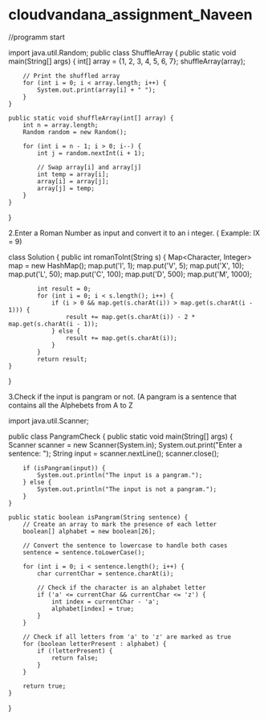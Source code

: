 # cloudvandana_assignment_Naveen
//programm start

import java.util.Random;
public class ShuffleArray {
    public static void main(String[] args) {
        int[] array = {1, 2, 3, 4, 5, 6, 7};
        shuffleArray(array);
        
        // Print the shuffled array
        for (int i = 0; i < array.length; i++) {
            System.out.print(array[i] + " ");
        }
    }

    public static void shuffleArray(int[] array) {
        int n = array.length;
        Random random = new Random();
        
        for (int i = n - 1; i > 0; i--) {
            int j = random.nextInt(i + 1);
            
            // Swap array[i] and array[j]
            int temp = array[i];
            array[i] = array[j];
            array[j] = temp;
        }
    }
}


2.Enter a Roman Number as input and convert it to an i nteger. ( Example: IX = 9)

class Solution {
    public int romanToInt(String s) {
        Map<Character, Integer> map = new HashMap();
            map.put('I', 1);
            map.put('V', 5);
            map.put('X', 10);
            map.put('L', 50);
            map.put('C', 100);
            map.put('D', 500);
            map.put('M', 1000);

            int result = 0;
            for (int i = 0; i < s.length(); i++) {
                if (i > 0 && map.get(s.charAt(i)) > map.get(s.charAt(i - 1))) {
                    result += map.get(s.charAt(i)) - 2 * map.get(s.charAt(i - 1));
                } else {
                    result += map.get(s.charAt(i));
                }
            }
            return result;
    }
}

3.Check if the input is pangram or not. (A pangram is a sentence that contains all the 
Alphebets from A to Z

import java.util.Scanner;

public class PangramCheck {
    public static void main(String[] args) {
        Scanner scanner = new Scanner(System.in);
        System.out.print("Enter a sentence: ");
        String input = scanner.nextLine();
        scanner.close();

        if (isPangram(input)) {
            System.out.println("The input is a pangram.");
        } else {
            System.out.println("The input is not a pangram.");
        }
    }

    public static boolean isPangram(String sentence) {
        // Create an array to mark the presence of each letter
        boolean[] alphabet = new boolean[26];

        // Convert the sentence to lowercase to handle both cases
        sentence = sentence.toLowerCase();

        for (int i = 0; i < sentence.length(); i++) {
            char currentChar = sentence.charAt(i);

            // Check if the character is an alphabet letter
            if ('a' <= currentChar && currentChar <= 'z') {
                int index = currentChar - 'a';
                alphabet[index] = true;
            }
        }

        // Check if all letters from 'a' to 'z' are marked as true
        for (boolean letterPresent : alphabet) {
            if (!letterPresent) {
                return false;
            }
        }

        return true;
    }
}
